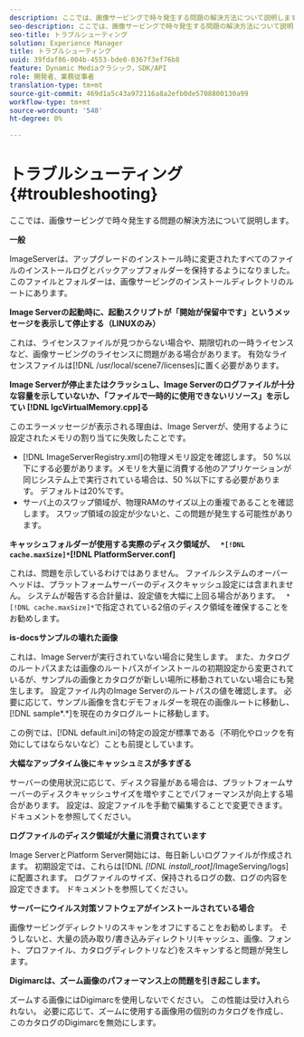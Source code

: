 ```yaml
---
description: ここでは、画像サービングで時々発生する問題の解決方法について説明します。
seo-description: ここでは、画像サービングで時々発生する問題の解決方法について説明します。
seo-title: トラブルシューティング
solution: Experience Manager
title: トラブルシューティング
uuid: 39fdaf86-004b-4553-bde0-0367f3ef76b8
feature: Dynamic Mediaクラシック，SDK/API
role: 開発者、業務従事者
translation-type: tm+mt
source-git-commit: 469d1a5c43a972116a8a2efb0de5708800130a99
workflow-type: tm+mt
source-wordcount: '548'
ht-degree: 0%

---
```



# トラブルシューティング{#troubleshooting}

ここでは、画像サービングで時々発生する問題の解決方法について説明します。

**一般**

ImageServerは、アップグレードのインストール時に変更されたすべてのファイルのインストールログとバックアップフォルダーを保持するようになりました。 このファイルとフォルダーは、画像サービングのインストールディレクトリのルートにあります。

**Image Serverの起動時に、起動スクリプトが「開始が保留中です」というメッセージを表示して停止する（LINUXのみ）**

これは、ライセンスファイルが見つからない場合や、期限切れの一時ライセンスなど、画像サービングのライセンスに問題がある場合があります。 有効なライセンスファイルは[!DNL /usr/local/scene7/licenses]に置く必要があります。

**Image Serverが停止またはクラッシュし、Image Serverのログファイルが十分な容量を示していないか、「ファイルで一時的に使用できないリソース」を示してい [!DNL IgcVirtualMemory.cpp]る**

このエラーメッセージが表示される理由は、Image Serverが、使用するように設定されたメモリの割り当てに失敗したことです。

* [!DNL ImageServerRegistry.xml]の物理メモリ設定を確認します。 50 %以下にする必要があります。メモリを大量に消費する他のアプリケーションが同じシステム上で実行されている場合は、50 %以下にする必要があります。 デフォルトは20%です。
* サーバ上のスワップ領域が、物理RAMのサイズ以上の重複であることを確認します。 スワップ領域の設定が少ないと、この問題が発生する可能性があります。

**キャッシュフォルダーが使用する実際のディスク領域が、 ` *[!DNL cache.maxSize]*`[!DNL PlatformServer.conf]**

これは、問題を示しているわけではありません。 ファイルシステムのオーバーヘッドは、プラットフォームサーバーのディスクキャッシュ設定には含まれません。 システムが報告する合計量は、設定値を大幅に上回る場合があります。 ` *[!DNL cache.maxSize]*`で指定されている2倍のディスク領域を確保することをお勧めします。

**is-docsサンプルの壊れた画像**

これは、Image Serverが実行されていない場合に発生します。 また、カタログのルートパスまたは画像のルートパスがインストールの初期設定から変更されているが、サンプルの画像とカタログが新しい場所に移動されていない場合にも発生します。 設定ファイル内のImage Serverのルートパスの値を確認します。 必要に応じて、サンプル画像を含むデモフォルダーを現在の画像ルートに移動し、[!DNL sample*.*]を現在のカタログルートに移動します。

この例では、[!DNL default.ini]の特定の設定が標準である（不明化やロックを有効にしてはならないなど）ことも前提としています。

**大幅なアップタイム後にキャッシュミスが多すぎる**

サーバーの使用状況に応じて、ディスク容量がある場合は、プラットフォームサーバーのディスクキャッシュサイズを増やすことでパフォーマンスが向上する場合があります。 設定は、設定ファイルを手動で編集することで変更できます。 ドキュメントを参照してください。

**ログファイルのディスク領域が大量に消費されています**

Image ServerとPlatform Server開始には、毎日新しいログファイルが作成されます。 初期設定では、これらは[!DNL *[!DNL install_root]*/ImageServing/logs]に配置されます。 ログファイルのサイズ、保持されるログの数、ログの内容を設定できます。 ドキュメントを参照してください。

**サーバーにウイルス対策ソフトウェアがインストールされている場合**

画像サービングディレクトリのスキャンをオフにすることをお勧めします。 そうしないと、大量の読み取り/書き込みディレクトリ(キャッシュ、画像、フォント、プロファイル、カタログディレクトリなど)をスキャンすると問題が発生します。

**Digimarcは、ズーム画像のパフォーマンス上の問題を引き起こします。**

ズームする画像にはDigimarcを使用しないでください。 この性能は受け入れられない。 必要に応じて、ズームに使用する画像用の個別のカタログを作成し、このカタログのDigimarcを無効にします。
